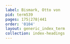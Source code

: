 ```yaml
---
label: Bismark, Otto von
pid: term539
pages: 175|278|441
order: '0104'
layout: generic_index_term
collection: index-headings
---
```

